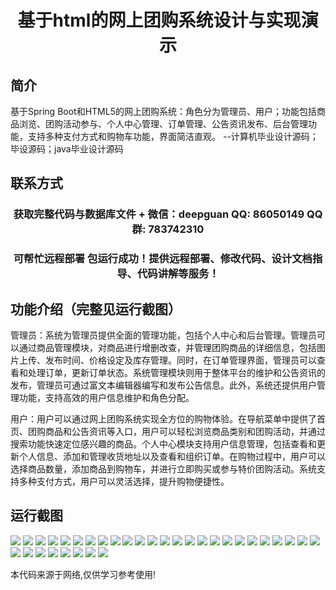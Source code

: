 <p><h1 align="center">基于html的网上团购系统设计与实现演示</h1></p>

## 简介
基于Spring Boot和HTML5的网上团购系统：角色分为管理员、用户；功能包括商品浏览、团购活动参与、个人中心管理、订单管理、公告资讯发布、后台管理功能，支持多种支付方式和购物车功能，界面简洁直观。    --计算机毕业设计源码；毕设源码；java毕业设计源码


## 联系方式
<p><h3 align="center">获取完整代码与数据库文件 + 微信：deepguan QQ: 86050149 QQ群: 783742310</h3></p>
<p><h3 align="center">可帮忙远程部署 包运行成功！提供远程部署、修改代码、设计文档指导、代码讲解等服务！</h3></p>

## 功能介绍（完整见运行截图）
管理员：系统为管理员提供全面的管理功能，包括个人中心和后台管理。管理员可以通过商品管理模块，对商品进行增删改查，并管理团购商品的详细信息，包括图片上传、发布时间、价格设定及库存管理。同时，在订单管理界面，管理员可以查看和处理订单，更新订单状态。系统管理模块则用于整体平台的维护和公告资讯的发布，管理员可通过富文本编辑器编写和发布公告信息。此外，系统还提供用户管理功能，支持高效的用户信息维护和角色分配。

用户：用户可以通过网上团购系统实现全方位的购物体验。在导航菜单中提供了首页、团购商品和公告资讯等入口，用户可以轻松浏览商品类别和团购活动，并通过搜索功能快速定位感兴趣的商品。个人中心模块支持用户信息管理，包括查看和更新个人信息、添加和管理收货地址以及查看和组织订单。在购物过程中，用户可以选择商品数量，添加商品到购物车，并进行立即购买或参与特价团购活动。系统支持多种支付方式，用户可以灵活选择，提升购物便捷性。


## 运行截图
![](img/001.jpg)
![](img/002.jpg)
![](img/003.jpg)
![](img/004.jpg)
![](img/005.jpg)
![](img/006.jpg)
![](img/007.jpg)
![](img/008.jpg)
![](img/009.jpg)
![](img/010.jpg)
![](img/011.jpg)
![](img/012.jpg)
![](img/013.jpg)
![](img/014.jpg)
![](img/015.jpg)
![](img/016.jpg)
![](img/017.jpg)
![](img/018.jpg)
![](img/019.jpg)
![](img/020.jpg)
![](img/021.jpg)
![](img/022.jpg)
![](img/023.jpg)
![](img/024.jpg)
![](img/025.jpg)
![](img/026.jpg)
![](img/027.jpg)
![](img/028.jpg)
![](img/029.jpg)
![](img/030.jpg)
![](img/031.jpg)
![](img/032.jpg)
![](img/033.jpg)

<p>本代码来源于网络,仅供学习参考使用!</p>
